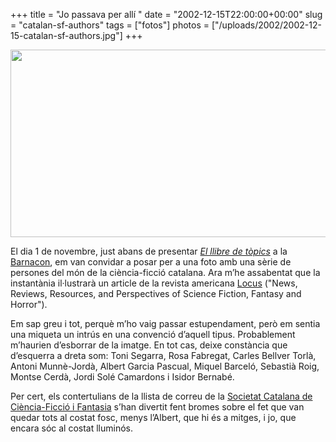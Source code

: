 +++
title = "Jo passava per allí "
date = "2002-12-15T22:00:00+00:00"
slug = "catalan-sf-authors"
tags = ["fotos"]
photos = ["/uploads/2002/2002-12-15-catalan-sf-authors.jpg"]
+++

<img width="600" height="300" src="/uploads/2002/2002-12-15-catalan-sf-authors_1.jpg">

El dia 1 de novembre, just abans de presentar [*El llibre de tòpics*](https://carlesbellver.net/llibres/elllibredetopics) a la [Barnacon](http://www.barnacon.com/), em van convidar a posar per a una foto amb una sèrie de persones del món de la ciència-ficció catalana. Ara m’he assabentat que la instantània il·lustrarà un article de la revista americana [Locus](http://www.locusmag.com/) ("News, Reviews, Resources, and Perspectives of Science Fiction, Fantasy and Horror").

Em sap greu i tot, perquè m’ho vaig passar estupendament, però em sentia una miqueta un intrús en una convenció d’aquell tipus. Probablement m’haurien d’esborrar de la imatge. En tot cas, deixe constància que d’esquerra a dreta som: Toni Segarra, Rosa Fabregat, Carles Bellver Torlà, Antoni Munnè-Jordà, Albert Garcia Pascual, Miquel Barceló, Sebastià Roig, Montse Cerdà, Jordi Solé Camardons i Isidor Bernabé.

Per cert, els contertulians de la llista de correu de la [Societat Catalana de Ciència-Ficció i Fantasia](https://www.sccff.cat) s’han divertit fent bromes sobre el fet que van quedar tots al costat fosc, menys l’Albert, que hi és a mitges, i jo, que encara sóc al costat lluminós.

